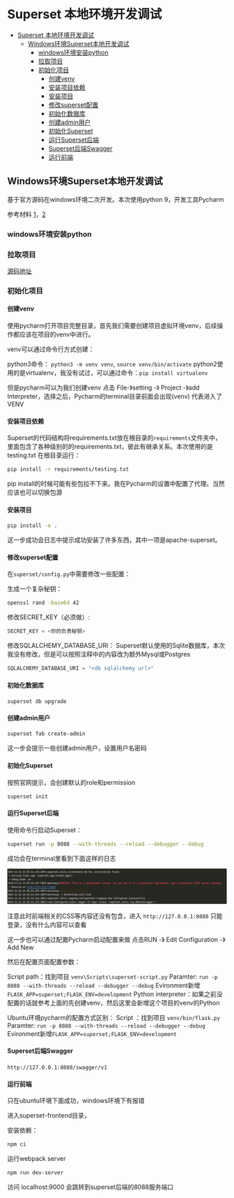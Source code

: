 # Superset 本地环境开发调试

<!-- @import "[TOC]" {cmd="toc" depthFrom=1 depthTo=6 orderedList=false} -->

<!-- code_chunk_output -->

- [Superset 本地环境开发调试](#superset-本地环境开发调试)
  - [Windows环境Superset本地开发调试](#windows环境superset本地开发调试)
    - [windows环境安装python](#windows环境安装python)
    - [拉取项目](#拉取项目)
    - [初始化项目](#初始化项目)
      - [创建venv](#创建venv)
      - [安装项目依赖](#安装项目依赖)
      - [安装项目](#安装项目)
      - [修改superset配置](#修改superset配置)
      - [初始化数据库](#初始化数据库)
      - [创建admin用户](#创建admin用户)
      - [初始化Superset](#初始化superset)
      - [运行Superset后端](#运行superset后端)
      - [Superset后端Swagger](#superset后端swagger)
      - [运行前端](#运行前端)

<!-- /code_chunk_output -->


## Windows环境Superset本地开发调试

基于官方源码在windows环境二次开发。本次使用python 9，开发工具Pycharm

参考材料
[1](https://github.com/apache/superset/blob/master/CONTRIBUTING.md#setup-local-environment-for-development)，[2](https://medium.com/@jayakrishnan.karolil_46246/how-to-run-and-debug-apache-superset-using-pycharm-cdc308fc87b2)

### windows环境安装python

### 拉取项目

[源码地址](https://github.com/apache/superset)

### 初始化项目

#### 创建venv

使用pycharm打开项目完整目录，首先我们需要创建项目虚拟环境venv，后续操作都应该在项目的venv中进行。

venv可以通过命令行方式创建：

python3命令： `python3 -m venv venv`, `source venv/bin/activate`
python2使用的是virtualenv，我没有试过，可以通过命令：`pip install virtualenv`

但是pycharm可以为我们创建venv 点击 File-》setting -》 Project -》add Interpreter，选择之后，Pycharm的terminal目录前面会出现(venv) 代表进入了VENV

#### 安装项目依赖

Superset的代码结构将requirements.txt放在根目录的`requirements`文件夹中，里面包含了各种级别的的requirements.txt，彼此有继承关系。本次使用的是testing.txt
在根目录运行：

```sh
pip install -r requirements/testing.txt
```

pip install的时候可能有些包拉不下来。我在Pycharm的设置中配置了代理。当然应该也可以切换包源

#### 安装项目

```sh
pip install -e .
```

这一步成功会日志中提示成功安装了许多东西，其中一项是apache-superset。

#### 修改superset配置 

在`superset/config.py`中需要修改一些配置：

生成一个复杂秘钥：

```sh
openssl rand -base64 42
```

修改SECRET_KEY（必须做）:

```py
SECRET_KEY = <你的负责秘钥>
```

修改SQLALCHEMY_DATABASE_URI：
Superset默认使用的Sqlite数据库，本次我没有修改，但是可以按照注释中的内容改为额外Mysql或Postgres

```py
SQLALCHEMY_DATABASE_URI = "<db sqlalchemy url>"
```

#### 初始化数据库

```superset db upgrade```

#### 创建admin用户

```sh
superset fab create-admin 
```

这一步会提示一些创建admin用户，设置用户名密码

#### 初始化Superset

按照官网提示，会创建默认的role和permission

```sh
superset init
```

#### 运行Superset后端

使用命令行启动Superset：

```sh
superset run -p 8088 --with-threads --reload --debugger --debug
```

成功会在terminal里看到下面这样的日志

![picture 0](asset_IMG/superset_developement_debug/IMG_20231116-224814981.png)  

注意此时前端相关的CSS等内容还没有包含，进入 `http://127.0.0.1:8088` 只能登录，没有什么内容可以查看

这一步也可以通过配置Pycharm启动配置来做
点击RUN -》 Edit Configuration -》 Add New

然后在配置页面配置参数：

Script path：找到项目 `venv\Scripts\superset-script.py`
Paramter: `run -p 8088 --with-threads --reload --debugger --debug`
Evironment新增`FLASK_APP=superset;FLASK_ENV=development`
Python interpreter：如果之前没配置的话就参考上面的先创建venv，然后这里会新增这个项目的venv的Python

Ubuntu环境pycharm的配置方式区别：
Script ：找到项目 `venv/bin/flask.py`
Paramter: `run -p 8088 --with-threads --reload --debugger --debug`
Evironment新增`FLASK_APP=superset;FLASK_ENV=development`

#### Superset后端Swagger

`http://127.0.0.1:8088/swagger/v1`

#### 运行前端

只在ubuntu环境下面成功，windows环境下有报错

进入superset-frontend目录，

安装依赖：

```sh
npm ci
```

运行webpack server

```sh
npm run dev-server
```

访问 localhost:9000 会跳转到superset后端的8088服务端口